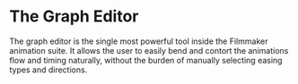 # The Graph Editor
The graph editor is the single most powerful tool inside the Filmmaker animation suite. It allows the user to easily bend and contort the animations flow and timing naturally, without the burden of manually selecting easing types and directions.
